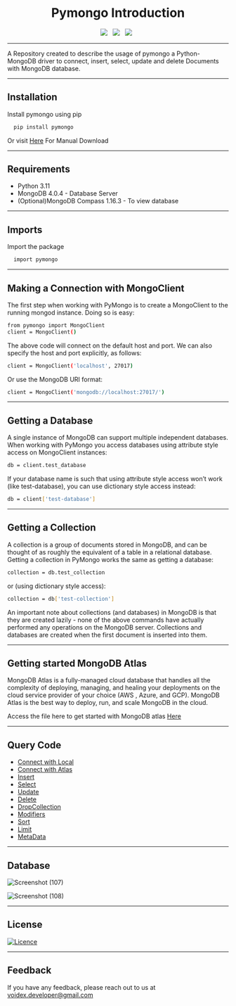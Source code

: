 <div align="center"> 
  <h1>Pymongo Introduction</h1>
</div>
    
 <div align='center'>
       <a><img src="https://img.shields.io/badge/python-3670A0?style=for-the-badge&logo=python&logoColor=ffdd54" /></a> &nbsp;
       <a><img src="https://img.shields.io/badge/Pymongo-3CB043?style=for-the-badge&logo=python&logoColor=ffdd54" /></a> &nbsp;
       <a><img src="https://img.shields.io/badge/MongoDB-%234ea94b.svg?style=for-the-badge&logo=mongodb&logoColor=white" /></a> &nbsp;
</div>

--------------------------
  
A Repository created to describe the usage of pymongo a Python-MongoDB driver to connect, insert, select, update and delete Documents with MongoDB database.

--------------------------

## Installation

Install pymongo using pip

```bash
  pip install pymongo
```

Or visit [Here](https://pypi.org/project/pymongo/) For Manual Download
 
 ------------------------
    
## Requirements

* Python 3.11
* MongoDB 4.0.4 - Database Server
* (Optional)MongoDB Compass 1.16.3 - To view database

 --------------------------
    
## Imports

Import the package

```bash
  import pymongo
```

----------------------------

## Making a Connection with MongoClient

The first step when working with PyMongo is to create a MongoClient to the running mongod instance. Doing so is easy:

```bash
from pymongo import MongoClient
client = MongoClient()
```

The above code will connect on the default host and port. We can also specify the host and port explicitly, as follows:

```bash
client = MongoClient('localhost', 27017)
```

Or use the MongoDB URI format:
```bash
client = MongoClient('mongodb://localhost:27017/')
```
-----------------------

## Getting a Database

A single instance of MongoDB can support multiple independent databases. When working with PyMongo you access databases using attribute style access on MongoClient instances:

```bash
db = client.test_database
```

If your database name is such that using attribute style access won’t work (like test-database), you can use dictionary style access instead:

```bash
db = client['test-database']
```

----------------------

## Getting a Collection
A collection is a group of documents stored in MongoDB, and can be thought of as roughly the equivalent of a table in a relational database. Getting a collection in PyMongo works the same as getting a database:
```bash
collection = db.test_collection
```
or (using dictionary style access):
```bash
collection = db['test-collection']
```
An important note about collections (and databases) in MongoDB is that they are created lazily - none of the above commands have actually performed any operations on the MongoDB server. Collections and databases are created when the first document is inserted into them.

----------------------

## Getting started MongoDB Atlas

MongoDB Atlas is a fully-managed cloud database that handles all the complexity of deploying, managing, and healing your deployments on the cloud service provider of your choice (AWS , Azure, and GCP). MongoDB Atlas is the best way to deploy, run, and scale MongoDB in the cloud.

Access the file here to get started with MongoDB atlas [Here](connect.atlas.py)

-------------------------

## Query Code

* [Connect with Local](connect.local.py)
* [Connect with Atlas](connect.atlas.py)
* [Insert](insert.py)
* [Select](find.py)
* [Update](update.py)
* [Delete](delete.py)
* [DropCollection](dropcollection.py)
* [Modifiers](modifier.py)
* [Sort](sort.py)
* [Limit](limit.py)
* [MetaData](meta.py)

-----------------------

## Database

![Screenshot (107)](https://github.com/k-arthik-r/Pymongo_Introduction/assets/111432615/2c5da9f3-8e37-4d25-8392-f0d85e3f155e)


![Screenshot (108)](https://github.com/k-arthik-r/Pymongo_Introduction/assets/111432615/8b5f4a39-5049-4f83-8f1a-ee160aa1e209)

------------------------

## License

[![Licence](https://img.shields.io/github/license/Ileriayo/markdown-badges?style=for-the-badge)](./LICENSE)

----------------------------

## Feedback
If you have any feedback, please reach out to us at voidex.developer@gmail.com






